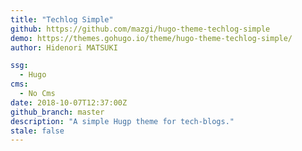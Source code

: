 ```yaml
---
title: "Techlog Simple"
github: https://github.com/mazgi/hugo-theme-techlog-simple
demo: https://themes.gohugo.io/theme/hugo-theme-techlog-simple/
author: Hidenori MATSUKI

ssg:
  - Hugo
cms:
  - No Cms
date: 2018-10-07T12:37:00Z
github_branch: master
description: "A simple Hugp theme for tech-blogs."
stale: false
---
```

